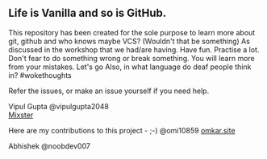 ## Life is Vanilla and so is GitHub.

This repository has been created for the sole purpose to learn more about git, github and who knows maybe VCS? (Wouldn't that be something) As discussed in the workshop that we had/are having.
Have fun. Practise a lot. Don't fear to do something wrong or break something.
You will learn more from your mistakes.
Let's go
Also, in what language do deaf people think in? #wokethoughts

Refer the issues, or make an issue yourself if you need help.

Vipul Gupta
@vipulgupta2048  
[Mixster](www.mixstersite.wordpress.com)

Here are my contributions to this project - ;-)
@omi10859
[omkar.site](omkar.site)

Abhishek
@noobdev007
